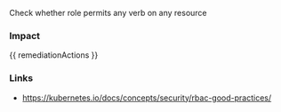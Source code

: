 
Check whether role permits any verb on any resource

### Impact
<!-- Add Impact here -->

<!-- DO NOT CHANGE -->
{{ remediationActions }}

### Links
- https://kubernetes.io/docs/concepts/security/rbac-good-practices/


